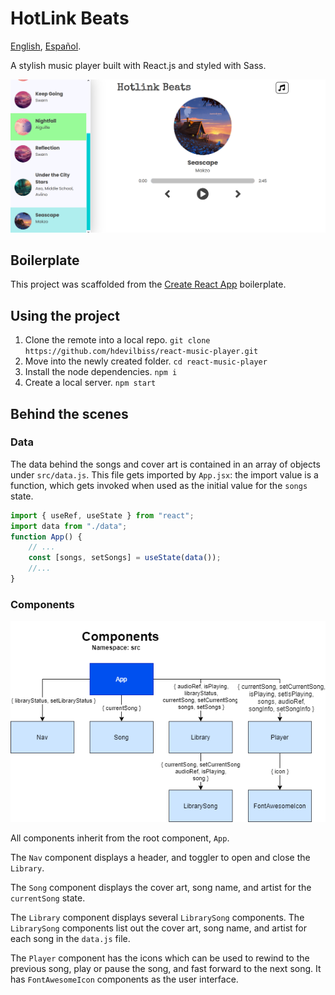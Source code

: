 # HotLink Beats

[English](README.md), [Español](README-ESP.md).

A stylish music player built with React.js and styled with Sass.

![A screenshot of the music app showing cover art, song details, buttons to play the songs, and a library of all the songs](docs/images/Screenshot.png)

## Boilerplate

This project was scaffolded from the [Create React App](https://github.com/facebook/create-react-app) boilerplate.

## Using the project

1. Clone the remote into a local repo. `git clone https://github.com/hdevilbiss/react-music-player.git`
1. Move into the newly created folder. `cd react-music-player`
1. Install the node dependencies. `npm i`
1. Create a local server. `npm start`

## Behind the scenes

### Data

The data behind the songs and cover art is contained in an array of objects under `src/data.js`. This file gets imported by `App.jsx`: the import value is a function, which gets invoked when used as the initial value for the `songs` state.

```jsx
import { useRef, useState } from "react";
import data from "./data";
function App() {
    // ...
    const [songs, setSongs] = useState(data());
    //...
}
```

### Components

![Diagram showing App, Song, Library, Player, and LibrarySong components of the Music App](docs/images/MusicApp.png)

All components inherit from the root component, `App`.

The `Nav` component displays a header, and toggler to open and close the `Library`.

The `Song` component displays the cover art, song name, and artist for the `currentSong` state.

The `Library` component displays several `LibrarySong` components. The `LibrarySong` components list out the cover art, song name, and artist for each song in the `data.js` file.

The `Player` component has the icons which can be used to rewind to the previous song, play or pause the song, and fast forward to the next song. It has `FontAwesomeIcon` components as the user interface.
